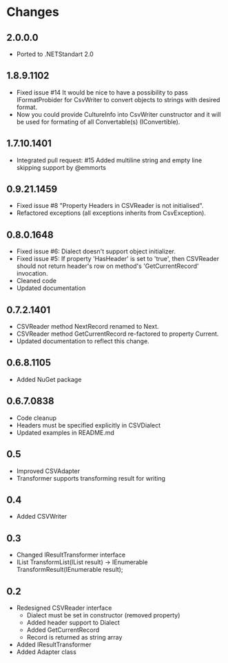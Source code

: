 # Changes

## 2.0.0.0

  * Ported to .NETStandart 2.0

## 1.8.9.1102

  * Fixed issue #14 It would be nice to have a possibility to pass IFormatProbider for CsvWriter to convert objects to strings with desired format.
  * Now you could provide CultureInfo into CsvWriter cunstructor and it will be used for formating of all Convertable(s) (IConvertible).

## 1.7.10.1401

  * Integrated pull request: #15 Added multiline string and empty line skipping support by @emmorts

## 0.9.21.1459

  * Fixed issue #8 "Property Headers in CSVReader is not initialised".
  * Refactored exceptions (all exceptions inherits from CsvException).

## 0.8.0.1648

  * Fixed issue #6: Dialect doesn't support object initializer.
  * Fixed issue #5: If property 'HasHeader' is set to 'true', then CSVReader should not return header's row on method's 'GetCurrentRecord' invocation.
  * Cleaned code
  * Updated documentation

## 0.7.2.1401

  * CSVReader method NextRecord renamed to Next.
  * CSVReader method GetCurrentRecord re-factored to property Current.
  * Updated documentation to reflect this change.

## 0.6.8.1105

  * Added NuGet package

## 0.6.7.0838

  * Code cleanup
  * Headers must be specified explicitly in CSVDialect
  * Updated examples in README.md

## 0.5

  * Improved CSVAdapter
  * Transformer supports transforming result for writing

## 0.4

  * Added CSVWriter

## 0.3

  * Changed IResultTransformer interface
  * IList TransformList(IList result) -> IEnumerable TransformResult(IEnumerable result);

## 0.2

  * Redesigned CSVReader interface
    * Dialect must be set in constructor (removed property)
    * Added header support to Dialect
    * Added GetCurrentRecord
    * Record is returned as string array
  * Added IResultTransformer
  * Added Adapter class